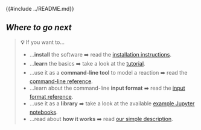 {{#include ../README.md}}

## _Where to go next_

> **💡** If you want to...
>
> -   ...**install** the software ➡️ read the
>     [installation instructions](install.md).
> -   ...**learn** the basics ➡️ take a look at the [tutorial](tutorial.md).
> -   ...use it as a **command-line tool** to model a reaction ➡️ read the
>     [command-line reference](cli.md).
> -   ...learn about the command-line **input format** ➡️ read the
>     [input format reference](input.md).
> -   ...use it as a **library** ➡️ take a look at the available
>     [example Jupyter notebooks](notebooks.md).
> -   ...read about **how it works** ➡️ read
>     [our simple description](howitworks.md).
